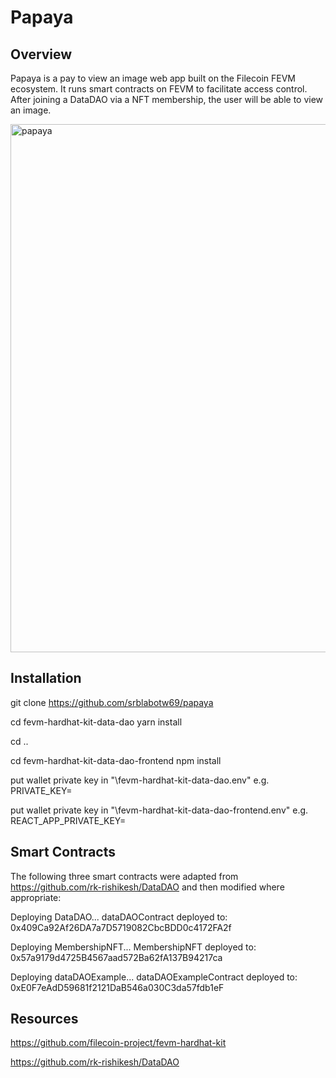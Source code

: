 # Papaya

 
Overview
--------

Papaya is a pay to view an image web app built on the Filecoin FEVM ecosystem.  It runs smart contracts on FEVM to facilitate access control.
After joining a DataDAO via a NFT membership, the user will be able to view an image.


<img width="845" alt="papaya" src="https://user-images.githubusercontent.com/6956428/221746038-0565c9a1-dfab-4aaa-a845-963babd9a3ca.png">


Installation
------------

git clone https://github.com/srblabotw69/papaya

cd fevm-hardhat-kit-data-dao
yarn install

cd ..

cd fevm-hardhat-kit-data-dao-frontend
npm install

put wallet private key in "\fevm-hardhat-kit-data-dao\.env"
e.g.   PRIVATE_KEY=<WALLET KEY>

put wallet private key in "\fevm-hardhat-kit-data-dao-frontend\.env"
e.g.   REACT_APP_PRIVATE_KEY=<WALLET KEY>


Smart Contracts
---------------

The following three smart contracts were adapted from https://github.com/rk-rishikesh/DataDAO and then modified where appropriate:


Deploying DataDAO...
dataDAOContract deployed to: 0x409Ca92Af26DA7a7D5719082CbcBDD0c4172FA2f
 
Deploying MembershipNFT...
MembershipNFT deployed to: 0x57a9179d4725B4567aad572Ba62fA137B94217ca
 
Deploying dataDAOExample...
dataDAOExampleContract deployed to: 0xE0F7eAdD59681f2121DaB546a030C3da57fdb1eF
 


Resources
---------


https://github.com/filecoin-project/fevm-hardhat-kit

https://github.com/rk-rishikesh/DataDAO


